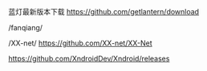 蓝灯最新版本下载 https://github.com/getlantern/download

/fanqiang/

/XX-net/   https://github.com/XX-net/XX-Net

https://github.com/XndroidDev/Xndroid/releases
